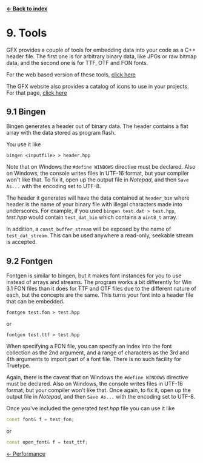 #### [← Back to index](index.md)

<a name="9"></a>

# 9. Tools

GFX provides a couple of tools for embedding data into your code as a C++ header file. The first one is for arbitrary binary data, like JPGs or raw bitmap data, and the second one is for TTF, OTF and FON fonts.

For the web based version of these tools, [click here](https://honeythecodewitch.com/gfx/generator)

The GFX website also provides a catalog of icons to use in your projects. For that page, [click here](https://honeythecodewitch.com/gfx/iconPack)

<a name="9.1"></a>

## 9.1 Bingen

Bingen generates a header out of binary data. The header contains a flat array with the data stored as program flash.

You use it like
```
bingen <inputfile> > header.hpp
```
Note that on Windows the `#define WINDOWS` directive must be declared. Also on Windows, the console writes files in UTF-16 format, but your compiler won't like that. To fix it, open up the output file in *Notepad*, and then `Save As...` with the encoding set to UTF-8.

The header it generates will have the data contained at `header_bin` where header is the name of your binary file with illegal characters made into underscores. For example, if you used `bingen test.dat > test.hpp`, *test.hpp* would contain `test_dat_bin` which contains a `uint8_t` array.

In addition, a `const_buffer_stream` will be exposed by the name of `test_dat_stream`. This can be used anywhere a read-only, seekable stream is accepted.

<a name="9.2"></a>

## 9.2 Fontgen

Fontgen is similar to bingen, but it makes font instances for you to use instead of arrays and streams. The program works a bit differently for Win 3.1 FON files than it does for TTF and OTF files due to the different nature of each, but the concepts are the same. This turns your font into a header file that can be embedded.

```
fontgen test.fon > test.hpp
```
or
```
fontgen test.ttf > test.hpp
```
When specifying a FON file, you can specify an index into the font collection as the 2nd argument, and a range of characters as the 3rd and 4th arguments to import part of a font file. There is no such facility for Truetype.

Again, there is the caveat that on Windows the `#define WINDOWS` directive must be declared. Also on Windows, the console writes files in UTF-16 format, but your compiler won't like that. Once again, to fix it, open up the output file in *Notepad*, and then `Save As...` with the encoding set to UTF-8.

Once you've included the generated *test.hpp* file you can use it like

```cpp
const font& f = test_fon;
```
or
```cpp
const open_font& f = test_ttf;
```

[← Performance](performance.md)

